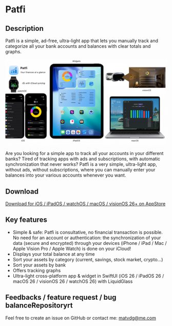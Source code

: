 # Patfi

## Description
Patfi is a simple, ad-free, ultra-light app that lets you manually track and categorize all your bank accounts and balances with clear totals and graphs.

![Patfi Screenshot](https://github.com/matvdg/Patfi/blob/603654a5e8a4b1f1b63f1f7973db682c9070e51c/Patfi.png)

Are you looking for a simple app to track all your accounts in your different banks? Tired of tracking apps with ads and subscriptions, with automatic synchronization that never works? Patfi is a very simple, ultra-light app, without ads, without subscriptions, where you can manually enter your balances into your various accounts whenever you want. 

## Download
[Download for iOS / iPadOS / watchOS / macOS / visionOS 26+ on AppStore](https://apps.apple.com/us/app/patfi/id6753033441)

## Key features
- Simple & safe: Patfi is consultative, no financial transaction is possible. No need for an account or authentication: the synchronization of your data (secure and encrypted) through your devices (iPhone / iPad / Mac / Apple Vision Pro / Apple Watch) is done on your iCloud!
- Displays your total balance at any time
- Sort your assets by category (current, savings, stock market, crypto...)
- Sort your assets by bank 
- Offers tracking graphs
- Ultra-light cross-platform app & widget in SwiftUI (iOS 26 / iPadOS 26 / macOS 26 / visionOS 26 / watchOS 26) with LiquidGlass


## Feedbacks / feature request / bug balanceRepositoryrt

Feel free to create an issue on GitHub or contact me: matvdg@me.com
